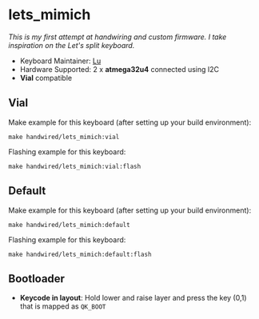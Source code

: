 # lets_mimich

*This is my first attempt at handwiring and custom firmware. I take inspiration on the Let's split keyboard.*

* Keyboard Maintainer: [Lu](https://github.com/anothermimich)
* Hardware Supported: 2 x **atmega32u4** connected using I2C
* **Vial** compatible

## Vial  

Make example for this keyboard (after setting up your build environment):

    make handwired/lets_mimich:vial

Flashing example for this keyboard:

    make handwired/lets_mimich:vial:flash

## Default

Make example for this keyboard (after setting up your build environment):

    make handwired/lets_mimich:default

Flashing example for this keyboard:

    make handwired/lets_mimich:default:flash

## Bootloader

* **Keycode in layout**: Hold lower and raise layer and press the key (0,1) that is mapped as `QK_BOOT`
